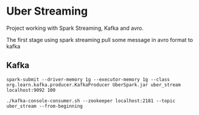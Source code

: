 # Uber Streaming

Project working with Spark Streaming, Kafka and avro.

The first stage using spark streaming pull some message in avro format to kafka


## Kafka
	spark-submit --driver-memory 1g --executor-memory 1g --class org.learn.kafka.producer.KafkaProducer UberSpark.jar uber_stream localhost:9092 100

	./kafka-console-consumer.sh --zookeeper localhost:2181 --topic uber_stream --from-beginning

